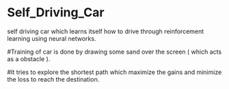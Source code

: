 # Self_Driving_Car
self driving car which learns itself how to drive through reinforcement learning using neural networks.

#Training of car is done by drawing some sand over the screen ( which acts as a obstacle ).


#It tries to explore the shortest path which maximize the gains and minimize the loss to reach the destination.
